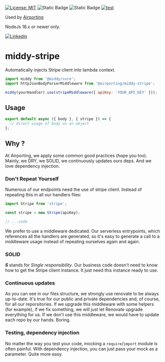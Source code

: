 [![License: MIT](https://img.shields.io/badge/License-MIT-yellow.svg)](https://opensource.org/licenses/MIT)
![Static Badge](https://img.shields.io/badge/coverage-100-brightgreen)
![Static Badge](https://img.shields.io/badge/release-1.0.1-blue)
[![test](https://github.com/airporting/middy-stripe/actions/workflows/test.yml/badge.svg)](https://github.com/airporting/middy-stripe/actions/workflows/test.yml)

Used by [Airporting](https://www.airporting.com)

NodeJs 18.x or newer only.

[![Linkedin](https://img.shields.io/badge/LinkedIn-0077B5?style=for-the-badge&logo=linkedin&logoColor=white)](https://www.linkedin.com/company/airporting)

# middy-stripe

Automatically injects Stripe client into lambda context.

```javascript
import middy from '@middy/core';
import httpJsonBodyParserMiddleware from '@airporting/middy-stripe';

middy(yourHandler).use(stripeMiddleware({ apiKey: 'YOUR_API_KEY' }));
```

## Usage

```javascript
export default async ({ body }, { stripe }) => {
  // direct usage of body as an object
};
```

## Why ?

At Airporting, we apply some common good practices (hope you too). Mainly, we DRY, we SOLID, we continuously updates ours deps. And we love dependency injection.

### Don't Repeat Yourself

Numerous of our endpoints need the use of stripe client. Instead of repeating this in all our handlers files:
```javascript
import Stripe from 'stripe';

const stripe = new Stripe(apiKey);

// ...code
```
We prefer to use a middleware dedicated. Our serverless entrypoints, which references all the handlers are generated, so it's easy to generate a call to a middleware usage instead of repeating ourselves again and again.

### SOLID

***S*** stands for *Single responsibility*. Our business code doesn't need to know how to get the Stripe client instance. It just need this instance ready to use.

### Continuous updates

As you can see in our files structure, we strongly use renovate to be always up-to-date. It's true for our public and private dependencies and, of course, for all our reporsitories. If we upgrade this middleware with some helpers (for example), if we fix something, we will just let Renovate upgrade everything for us. If we don't use this middleware, we would have to update each repo by our hands. Boring. 

### Testing, dependency injection

No matter the way you test your code, mocking a `require`/`import` module is often painful. With dependency injection, you can just pass your mock as a parameter. Quite more easy.
